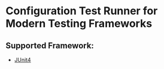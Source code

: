 # Configuration Test Runner for Modern Testing Frameworks

## Supported Framework:
- [JUnit4](JUnit4.md)
